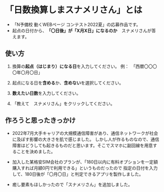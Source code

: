 # 「日数換算しまスナメリさん」とは  

- 「N予備校 動くWEBページ コンテスト2022夏」の応募作品です。  
- 起点の日付から、　**「〇日後」が「X月X日」になるのか**　スナメリさんが答えます。

## 使い方
1. 換算の**起点（はじまり）になる日**を入力してください。
例：　「西暦〇〇〇〇年〇月〇日」

1. 起点になる日を**含める**か、**含めない**を選択してください。

1. **数えたい日数**を入力してください。

1. 「教えて　スナメリさん」をクリックしてください。  

## 作ろうと思ったきっかけ

- 2022年7月大手キャリアの大規模通信障害があり、通信ネットワークが社会に及ぼす影響の大きさを肌で感じました。
しかし人が作るものなので、通信障害はどうしても起きるものだと思います。そこでスマホに副回線を用意することを決めました。

- 加入した某格安SIM会社のプランが、「180日以内に有料オプションを一定額購入すれば月額0円で利用できる」というものだったので
指定の日付を入力して、180日後が「〇月〇日」と判定できるアプリを製作しました。

- 癒し要素もほしかったので「スナメリさん」を追加しました。
